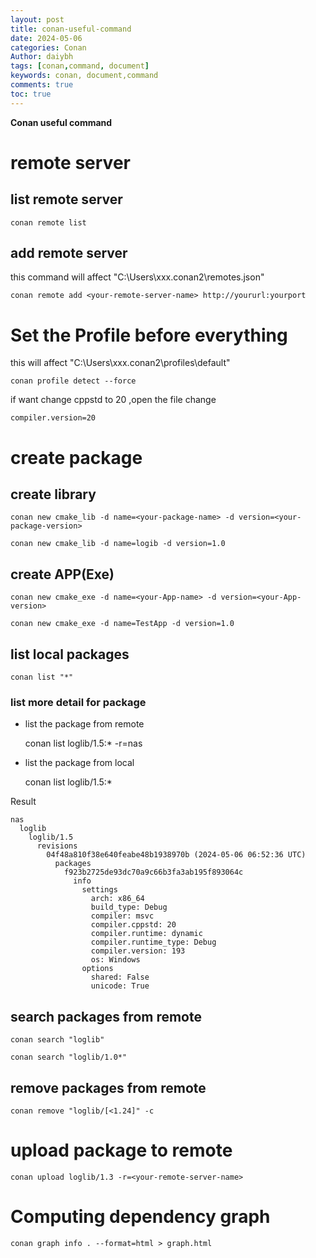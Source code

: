 ```yaml
---
layout: post
title: conan-useful-command
date: 2024-05-06
categories: Conan
Author: daiybh
tags: [conan,command, document]
keywords: conan, document,command
comments: true
toc: true
---
```


**Conan useful command**



<!--more-->

# remote server

## list remote server

    conan remote list

## add remote server

this command will affect "C:\Users\xxx\.conan2\remotes.json"

    conan remote add <your-remote-server-name> http://yoururl:yourport


# **Set the Profile before everything**

this will affect  "C:\Users\xxx\.conan2\profiles\default"

    conan profile detect --force

if want change cppstd to 20  ,open the file change 
    
    compiler.version=20


# create package

## create library

    conan new cmake_lib -d name=<your-package-name> -d version=<your-package-version>

    conan new cmake_lib -d name=logib -d version=1.0

## create APP(Exe)

    conan new cmake_exe -d name=<your-App-name> -d version=<your-App-version>

    conan new cmake_exe -d name=TestApp -d version=1.0


## list local packages

    conan list "*"

### list more detail for package

* list the package from remote 

    conan list loglib/1.5:* -r=nas

* list the package from local

    conan list loglib/1.5:*


Result
```
nas
  loglib
    loglib/1.5
      revisions
        04f48a810f38e640feabe48b1938970b (2024-05-06 06:52:36 UTC)
          packages
            f923b2725de93dc70a9c66b3fa3ab195f893064c
              info
                settings
                  arch: x86_64
                  build_type: Debug
                  compiler: msvc
                  compiler.cppstd: 20
                  compiler.runtime: dynamic
                  compiler.runtime_type: Debug
                  compiler.version: 193
                  os: Windows
                options
                  shared: False
                  unicode: True
```

## search packages from remote

    conan search "loglib"

    conan search "loglib/1.0*"

## remove packages from remote

    conan remove "loglib/[<1.24]" -c

# upload package to remote

    conan upload loglib/1.3 -r=<your-remote-server-name>

# Computing dependency graph

    conan graph info . --format=html > graph.html
